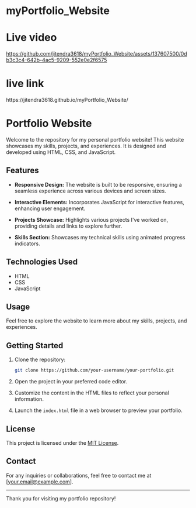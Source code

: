 # myPortfolio_Website
<h1>Live video</h1>

https://github.com/jitendra3618/myPortfolio_Website/assets/137607500/0db3c3c4-642b-4ac5-9209-552e0e2f6575

<h1>live link</h1>
https://jitendra3618.github.io/myPortfolio_Website/

# Portfolio Website

Welcome to the repository for my personal portfolio website! This website showcases my skills, projects, and experiences. It is designed and developed using HTML, CSS, and JavaScript.

## Features

- **Responsive Design:** The website is built to be responsive, ensuring a seamless experience across various devices and screen sizes.

- **Interactive Elements:** Incorporates JavaScript for interactive features, enhancing user engagement.

- **Projects Showcase:** Highlights various projects I've worked on, providing details and links to explore further.

- **Skills Section:** Showcases my technical skills using animated progress indicators.

## Technologies Used

- HTML
- CSS
- JavaScript

## Usage

Feel free to explore the website to learn more about my skills, projects, and experiences. 
## Getting Started

1. Clone the repository:

    ```bash
    git clone https://github.com/your-username/your-portfolio.git
    ```

2. Open the project in your preferred code editor.

3. Customize the content in the HTML files to reflect your personal information.

4. Launch the `index.html` file in a web browser to preview your portfolio.



## License

This project is licensed under the [MIT License](LICENSE).

## Contact

For any inquiries or collaborations, feel free to contact me at [your.email@example.com].

---

Thank you for visiting my portfolio repository!

